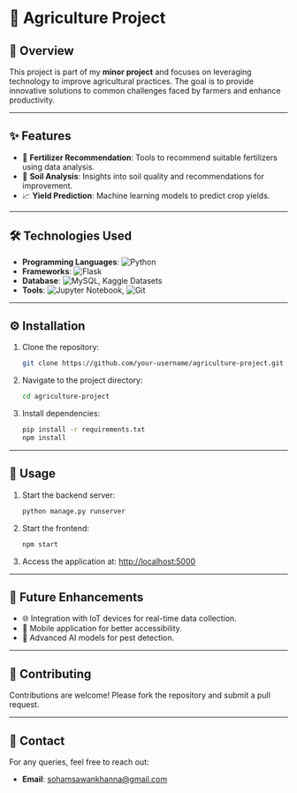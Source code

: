 # 🌾 Agriculture Project

## 🌟 Overview
This project is part of my **minor project** and focuses on leveraging technology to improve agricultural practices. The goal is to provide innovative solutions to common challenges faced by farmers and enhance productivity.

---

## ✨ Features
- 🌱 **Fertilizer Recommendation**: Tools to recommend suitable fertilizers using data analysis.
- 🧪 **Soil Analysis**: Insights into soil quality and recommendations for improvement.
- 📈 **Yield Prediction**: Machine learning models to predict crop yields.

---

## 🛠️ Technologies Used
- **Programming Languages**: ![Python](https://img.shields.io/badge/-Python-3776AB?logo=python&logoColor=white)
- **Frameworks**: ![Flask](https://img.shields.io/badge/-Flask-000000?logo=flask&logoColor=white)
- **Database**: ![MySQL](https://img.shields.io/badge/-MySQL-4479A1?logo=mysql&logoColor=white), Kaggle Datasets
- **Tools**: ![Jupyter Notebook](https://img.shields.io/badge/-Jupyter%20Notebook-F37626?logo=jupyter&logoColor=white), ![Git](https://img.shields.io/badge/-Git-F05032?logo=git&logoColor=white)

---

## ⚙️ Installation
1. Clone the repository:
    ```bash
    git clone https://github.com/your-username/agriculture-project.git
    ```
2. Navigate to the project directory:
    ```bash
    cd agriculture-project
    ```
3. Install dependencies:
    ```bash
    pip install -r requirements.txt
    npm install
    ```

---

## 🚀 Usage
1. Start the backend server:
    ```bash
    python manage.py runserver
    ```
2. Start the frontend:
    ```bash
    npm start
    ```
3. Access the application at: [http://localhost:5000](http://localhost:5000)

---

## 🌟 Future Enhancements
- 🌐 Integration with IoT devices for real-time data collection.
- 📱 Mobile application for better accessibility.
- 🤖 Advanced AI models for pest detection.

---

## 🤝 Contributing
Contributions are welcome! Please fork the repository and submit a pull request.

---

## 📧 Contact
For any queries, feel free to reach out:
- **Email**: [sohamsawankhanna@gmail.com](mailto:sohamsawankhanna@gmail.com)



